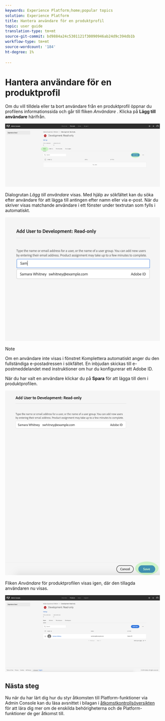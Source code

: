 ```yaml
---
keywords: Experience Platform;home;popular topics
solution: Experience Platform
title: Hantera användare för en produktprofil
topic: user guide
translation-type: tm+mt
source-git-commit: bd9884a24c5301121f30090946ab24d9c394db1b
workflow-type: tm+mt
source-wordcount: '184'
ht-degree: 1%

---
```



# Hantera användare för en produktprofil

Om du vill tilldela eller ta bort användare från en produktprofil öppnar du profilens informationssida och går till fliken *Användare* . Klicka på **Lägg till användare** härifrån.

![add-users-button](../images/add-users-button.png)

Dialogrutan *Lägg till användare* visas. Med hjälp av sökfältet kan du söka efter användare för att lägga till antingen efter namn eller via e-post. När du skriver visas matchande användare i ett fönster under textrutan som fylls i automatiskt.

![add-user-autocomplete](../images/add-user-autocomplete.png)

>[!NOTE]
>
>Om en användare inte visas i fönstret Komplettera automatiskt anger du den fullständiga e-postadressen i sökfältet. En inbjudan skickas till e-postmeddelandet med instruktioner om hur du konfigurerar ett Adobe ID.

När du har valt en användare klickar du på **Spara** för att lägga till dem i produktprofilen.

![add-user-save](../images/add-user-save.png)

Fliken *Användare* för produktprofilen visas igen, där den tillagda användaren nu visas.

![användartillagd](../images/user-added.png)

## Nästa steg

Nu när du har lärt dig hur du styr åtkomsten till Platform-funktioner via Admin Console kan du läsa avsnittet i bilagan i [åtkomstkontrollsöversikten](../home.md) för att lära dig mer om de enskilda behörigheterna och de Platform-funktioner de ger åtkomst till.